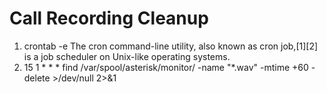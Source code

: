 # Call Recording Cleanup

1. crontab -e
  The cron command-line utility, also known as cron job,[1][2] is a job scheduler on Unix-like operating systems.
3. 15 1 * * * find /var/spool/asterisk/monitor/ -name "*.wav" -mtime +60 -delete >/dev/null 2>&1
